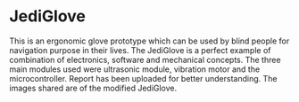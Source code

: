 # JediGlove
This is an ergonomic glove prototype which can be used by blind people for navigation purpose in their lives.
The JediGlove is a perfect example of combination of electronics, software and mechanical concepts.
The three main modules used were ultrasonic module, vibration motor and the microcontroller.
Report has been uploaded for better understanding.
The images shared are of the modified JediGlove. 
